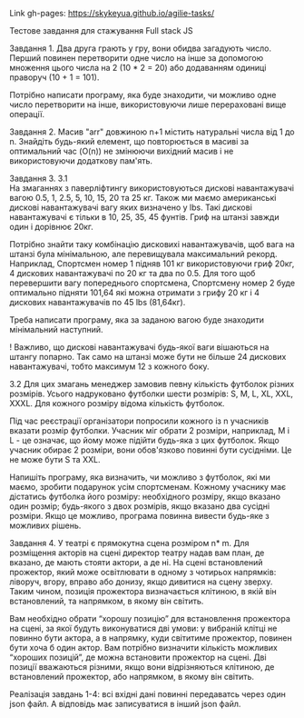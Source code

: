 <!-- @format -->

Link gh-pages: https://skykeyua.github.io/agilie-tasks/

Тестове завдання для стажування Full stack JS

Завдання 1. Два друга грають у гру, вони обидва загадують число.
Перший повинен перетворити одне число на інше за допомогою множення цього числа на 2 (10 \* 2 = 20) або додаванням одиниці праворуч (10 + 1 = 101).

Потрібно написати програму, яка буде знаходити, чи можливо одне число перетворити на інше, використовуючи лише перераховані вище операції.

Завдання 2. Масив "arr" довжиною n+1 містить натуральні числа від 1 до n. Знайдіть будь-який елемент, що повторюється в масиві за оптимальний час (O(n)) не змінюючи вихідний масив і не використовуючи додаткову пам'ять.

Завдання 3.
3.1  
На змаганнях з паверліфтингу використовуються дискові навантажувачі вагою 0.5, 1, 2.5, 5, 10, 15, 20 та 25 кг.
Також ми маємо американські дискові навантажувачі вагу яких визначено у lbs. Такі дискові навантажувачі є тільки в 10, 25, 35, 45 фунтів.
Гриф на штанзі завжди один і дорівнює 20кг.

Потрібно знайти таку комбінацію дисковихі навантажувачів, щоб вага на штанзі була мінімальною, але перевищувала максимальний рекорд. Наприклад, Спортсмен номер 1 підняв 101 кг використовуючи гриф 20кг, 4 дискових навантажувачі по 20 кг та два по 0.5.
Для того щоб перевершити вагу попереднього спортсмена, Спортсмену номер 2 буде оптимально підняти 101,64 які можна отримати з грифу 20 кг і 4 дискових навантажувачів по 45 lbs (81,64кг).

Треба написати програму, яка за заданою вагою буде знаходити мінімальний наступний.

! Важливо, що дискові навантажувачі будь-якої ваги вішаються на штангу попарно. Так само на штанзі може бути не більше 24 дискових навантажувачі, тобто максимум 12 з кожного боку.

3.2
Для цих змагань менеджер замовив певну кількість футболок різних розмірів. Усього надруковано футболки шести розмірів: S, M, L, XL, XXL, XXXL. Для кожного розміру відома кількість футболок.

Під час реєстрації організатори попросили кожного із n учасників вказати розмір футболки. Учасник міг обрати 2 розміри, наприклад, M і L - це означає, що йому може підійти будь-яка з цих футболок. Якщо учасник обирає 2 розміри, вони обов'язково повинні бути сусідніми. Це не може бути S та XXL.

Напишіть програму, яка визначить, чи можливо з футболок, які ми маємо, зробити подарунок усім спортсменам. Кожному учаснику має дістатись футболка його розміру:
необхідного розміру, якщо вказано один розмір;
будь-якого з двох розмірів, якщо вказано два сусідні розміри.
Якщо це можливо, програма повинна вивести будь-яке з можливих рішень.

Завдання 4.
У театрі є прямокутна сцена розміром n\* m.
Для розміщення акторів на сцені директор театру надав вам план, де вказано, де мають стояти актори, а де ні.
На сцені встановлений прожектор, який може освітлювати в одному з чотирьох напрямків: ліворуч, вгору, вправо або донизу, якщо дивитися на сцену зверху. Таким чином, позиція прожектора визначається клітиною, в якій він встановлений, та напрямком, в якому він світить.

Вам необхідно обрати “хорошу позицію” для встановлення прожектора на сцені, за якої будуть виконуватися дві умови: у вибраній клітці не повинно бути актора, а в напрямку, куди світитиме прожектор, повинен бути хоча б один актор.
Вам потрібно визначити кількість можливих “хороших позицій”, де можна встановити прожектор на сцені. Дві позиції вважаються різними, якщо вони відрізняються клітиною, де встановлений прожектор, або напрямком, в якому він світить.

Реалізація завдань 1-4: всі вхідні дані повинні передаватсь через один json файл. А відповідь має записуватися в інший json файл.
